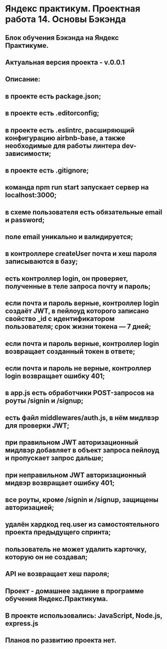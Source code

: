 Яндекс практикум. Проектная работа 14. Основы Бэкэнда
=============================================================
Блок обучения Бэкэнда на Яндекс Практикуме.
---
Актуальная версия проекта - v.0.0.1
---
Описание: 
---
в проекте есть package.json;
---
в проекте есть .editorconfig;
---
в проекте есть .eslintrc, расширяющий конфигурацию airbnb-base, а также необходимые для работы линтера dev-зависимости;
---
в проекте есть .gitignore;
---
команда npm run start запускает сервер на localhost:3000;
---
в схеме пользователя есть обязательные email и password;
---
поле email уникально и валидируется;
---
в контроллере createUser почта и хеш пароля записываются в базу;
---
есть контроллер login, он проверяет, полученные в теле запроса почту и пароль;
---
если почта и пароль верные, контроллер login создаёт JWT, в пейлоуд которого записано свойство _id с идентификатором пользователя; срок жизни токена — 7 дней;
---
если почта и пароль верные, контроллер login возвращает созданный токен в ответе;
---
если почта и пароль не верные, контроллер login возвращает ошибку 401;
---
в app.js есть обработчики POST-запросов на роуты /signin и /signup;
---
есть файл middlewares/auth.js, в нём мидлвэр для проверки JWT;
---
при правильном JWT авторизационный мидлвэр добавляет в объект запроса пейлоуд и пропускает запрос дальше;
---
при неправильном JWT авторизационный мидвэр возвращает ошибку 401;
---
все роуты, кроме /signin и /signup, защищены авторизацией;
---
удалён хардкод req.user из самостоятельного проекта предыдущего спринта;
---
пользователь не может удалить карточку, которую он не создавал;
---
API не возвращает хеш пароля;
---
Проект - домашнее задание в программе обучения Яндекс.Практикума.
---
В проекте использовались: JavaScript, Node.js, express.js
---
Планов по развитию проекта нет.
---
